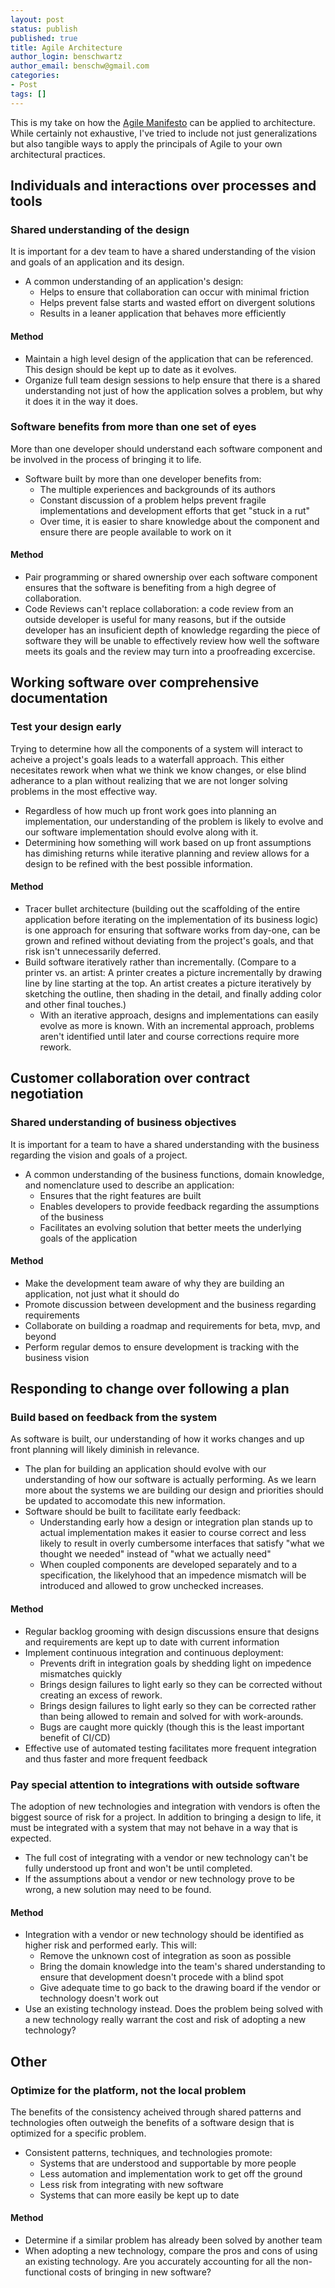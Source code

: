 ```yaml
---
layout: post
status: publish
published: true
title: Agile Architecture
author_login: benschwartz
author_email: benschw@gmail.com
categories:
- Post
tags: []
---
```


This is my take on how the [Agile Manifesto](https://agilemanifesto.org/) can be applied to architecture. While certainly not exhaustive,
I've tried to include not just generalizations but also tangible ways to apply the principals of Agile to your own architectural practices.

<!--more-->

## Individuals and interactions over processes and tools

### Shared understanding of the design
It is important for a dev team to have a shared understanding of the vision and
goals of an application and its design.

* A common understanding of an application's design:
	* Helps to ensure that collaboration can occur with minimal friction
	* Helps prevent false starts and wasted effort on divergent solutions
	* Results in a leaner application that behaves more efficiently

#### Method
* Maintain a high level design of the application that can be referenced. This design
  should be kept up to date as it evolves.
* Organize full team design sessions to help ensure that there is a shared understanding
  not just of how the application solves a problem, but why it does it in the way it does.

### Software benefits from more than one set of eyes
More than one developer should understand each software component and be involved in the
process of bringing it to life.

* Software built by more than one developer benefits from:
	* The multiple experiences and backgrounds of its authors
	* Constant discussion of a problem helps prevent fragile implementations and
	  development efforts that get "stuck in a rut"
	* Over time, it is easier to share knowledge about the component and ensure
	  there are people available to work on it

#### Method
* Pair programming or shared ownership over each software component ensures
  that the software is benefiting from a high degree of collaboration.
* Code Reviews can't replace collaboration: a code review from an outside developer
  is useful for many reasons, but if the outside developer has an insuficient
  depth of knowledge regarding the piece of software they will be unable to effectively
  review how well the software meets its goals and the review may turn into a proofreading excercise.

## Working software over comprehensive documentation

### Test your design early
Trying to determine how all the components of a system will interact to acheive
a project's goals leads to a waterfall approach. This either necesitates
rework when what we think we know changes, or else blind adherance to a plan without
realizing that we are not longer solving problems in the most effective way.

- Regardless of how much up front work goes into planning an implementation, our
  understanding of the problem is likely to evolve and our software implementation
  should evolve along with it.
- Determining how something will work based on up front assumptions has dimishing returns
  while iterative planning and review allows for a design to be refined with
  the best possible information.

#### Method
- Tracer bullet architecture (building out the scaffolding of the entire application
  before iterating on the implementation of its business logic) is one approach
  for ensuring that software works from day-one, can be grown and refined without
  deviating from the project's goals, and that risk isn't unnecessarily deferred.
- Build software iteratively rather than incrementally. (Compare to a printer
  vs. an artist: A printer creates a picture incrementally by drawing line by line
  starting at the top. An artist creates a picture iteratively by sketching the outline,
  then shading in the detail, and finally adding color and other final touches.)
	- With an iterative approach, designs and implementations can easily evolve
	  as more is known. With an incremental approach, problems aren't identified
	  until later and course corrections require more rework.

## Customer collaboration over contract negotiation

### Shared understanding of business objectives
It is important for a team to have a shared understanding with the business
regarding the vision and goals of a project.

- A common understanding of the business functions, domain knowledge, and nomenclature used to describe an application:
	- Ensures that the right features are built
	- Enables developers to provide feedback regarding the assumptions of the business
	- Facilitates an evolving solution that better meets the underlying goals of the application

#### Method
- Make the development team aware of why they are building an application, not just what it should do
- Promote discussion between development and the business regarding requirements
- Collaborate on building a roadmap and requirements for beta, mvp, and beyond
- Perform regular demos to ensure development is tracking with the business vision

## Responding to change over following a plan

### Build based on feedback from the system
As software is built, our understanding of how it works changes and up front planning
will likely diminish in relevance.

- The plan for building an application should evolve with our understanding of how our
  software is actually performing. As we learn more about the systems we are building
  our design and priorities should be updated to accomodate this new information.
- Software should be built to facilitate early feedback:
	- Understanding early how a design or integration plan stands up to actual
	  implementation makes it easier to course correct and less likely to result in
	  overly cumbersome interfaces that satisfy "what we thought we needed"
	  instead of "what we actually need"
	- When coupled components are developed separately and to a specification,
	  the likelyhood that an impedence mismatch will be introduced and allowed to
	  grow unchecked increases.

#### Method
- Regular backlog grooming with design discussions ensure that designs and requirements
  are kept up to date with current information
- Implement continuous integration and continuous deployment:
	- Prevents drift in integration goals by shedding light on impedence mismatches quickly
	- Brings design failures to light early so they can be corrected without creating
	  an excess of rework.
	- Brings design failures to light early so they can be corrected rather than
	  being allowed to remain and solved for with work-arounds.
	- Bugs are caught more quickly (though this is the least important benefit of CI/CD)
- Effective use of automated testing facilitates more frequent integration and thus
  faster and more frequent feedback

### Pay special attention to integrations with outside software
The adoption of new technologies and integration with vendors is often the biggest
source of risk for a project. In addition to bringing a design to life, it must
be integrated with a system that may not behave in a way that is expected.

- The full cost of integrating with a vendor or new technology can't be
  fully understood up front and won't be until completed.
- If the assumptions about a vendor or new technology prove to be wrong, a new
  solution may need to be found.

#### Method
- Integration with a vendor or new technology should be identified as higher
  risk and performed early. This will:
	- Remove the unknown cost of integration as soon as possible
	- Bring the domain knowledge into the team's shared understanding to ensure
	  that development doesn't procede with a blind spot
	- Give adequate time to go back to the drawing board if the vendor or
	  technology doesn't work out
- Use an existing technology instead. Does the problem being solved with a new
  technology really warrant the cost and risk of adopting a new technology?

## Other
### Optimize for the platform, not the local problem
The benefits of the consistency acheived through shared patterns and technologies
often outweigh the benefits of a software design that is optimized for a specific
problem.

- Consistent patterns, techniques, and technologies promote:
	- Systems that are understood and supportable by more people
	- Less automation and implementation work to get off the ground
	- Less risk from integrating with new software
	- Systems that can more easily be kept up to date

#### Method
- Determine if a similar problem has already been solved by another team
- When adopting a new technology, compare the pros and cons of using an existing
  technology. Are you accurately accounting for all the non-functional costs of
  bringing in new software?
